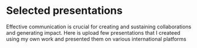 # Selected presentations 
Effective communication is crucial for creating and sustaining collaborations and generating impact. 
Here is upload few presentations that I createed using my own work and presented them on various international platforms

